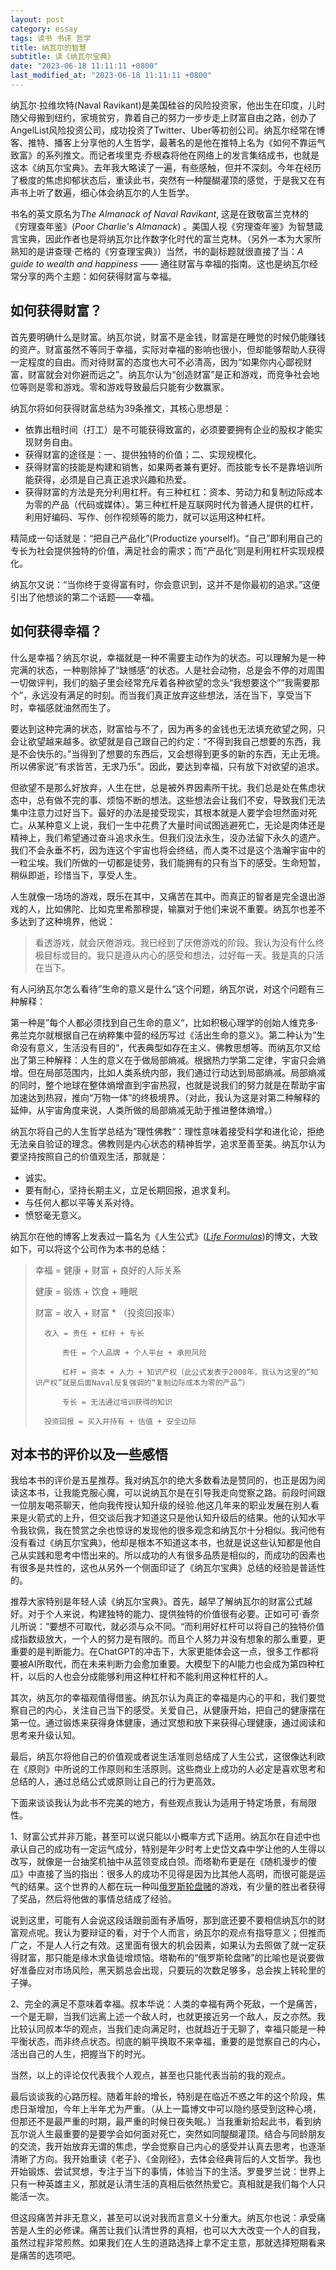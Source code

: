 ```yaml
---
layout: post
category: essay
tags: 读书 书评 哲学
title: 纳瓦尔的智慧
subtitle: 读《纳瓦尔宝典》
date: "2023-06-18 11:11:11 +0800"
last_modified_at: "2023-06-18 11:11:11 +0800"
---
```


纳瓦尔·拉维坎特(Naval Ravikant)是美国硅谷的风险投资家，他出生在印度，儿时随父母搬到纽约，家境贫穷，靠着自己的努力一步步走上财富自由之路，创办了AngelList风险投资公司，成功投资了Twitter、Uber等初创公司。纳瓦尔经常在博客、推特、播客上分享他的人生哲学，最著名的是他在推特上名为《如何不靠运气致富》的系列推文。而记者埃里克·乔根森将他在网络上的发言集结成书，也就是这本《纳瓦尔宝典》。去年我大略读了一遍，有些感触，但并不深刻。今年在经历了极度的焦虑抑郁状态后，重读此书，突然有一种醍醐灌顶的感觉，于是我又在有声书上听了数遍，细心体会纳瓦尔的人生哲学。

书名的英文原名为*The Almanack of Naval Ravikant*, 这是在致敬富兰克林的《穷理查年鉴》(*Poor Charlie's Almanack*) 。美国人视《穷理查年鉴》为智慧箴言宝典，因此作者也是将纳瓦尔比作数字化时代的富兰克林。（另外一本为大家所熟知的是讲查理·芒格的《穷查理宝典》）当然，书的副标题就很直接了当：*A guide to wealth and happiness ——* 通往财富与幸福的指南。这也是纳瓦尔经常分享的两个主题：如何获得财富与幸福。

## 如何获得财富？

首先要明确什么是财富。纳瓦尔说，财富不是金钱，财富是在睡觉的时候仍能赚钱的资产。财富虽然不等同于幸福，实际对幸福的影响也很小，但却能够帮助人获得一定程度的自由。而对待财富的态度也大可不必清高，因为“如果你内心鄙视财富，财富就会对你避而远之”。纳瓦尔认为“创造财富”是正和游戏，而竞争社会地位等则是零和游戏。零和游戏导致最后只能有少数赢家。

纳瓦尔将如何获得财富总结为39条推文，其核心思想是：

- 依靠出租时间（打工）是不可能获得致富的，必须要要拥有企业的股权才能实现财务自由。
- 获得财富的途径是：一、提供独特的价值；二、实现规模化。
- 获得财富的技能是构建和销售，如果两者兼有更好。而技能专长不是靠培训所能获得，必须是自己真正追求兴趣和热爱。
- 获得财富的方法是充分利用杠杆。有三种杠杠：资本、劳动力和复制边际成本为零的产品（代码或媒体）。第三种杠杆是互联网时代为普通人提供的杠杆，利用好编码、写作、创作视频等的能力，就可以运用这种杠杆。

精简成一句话就是：“把自己产品化”(Productize yourself)。“自己”即利用自己的专长为社会提供独特的价值，满足社会的需求；而“产品化”则是利用杠杆实现规模化。

纳瓦尔又说：“当你终于变得富有时，你会意识到，这并不是你最初的追求。”这便引出了他想谈的第二个话题——幸福。

## 如何获得幸福？

什么是幸福？纳瓦尔说，幸福就是一种不需要主动作为的状态。可以理解为是一种完满的状态，一种剔除掉了“缺憾感”的状态。人是社会动物，总是会不停的对周围一切做评判，我们的脑子里会经常充斥着各种欲望的念头“我想要这个”“我需要那个”，永远没有满足的时刻。而当我们真正放弃这些想法，活在当下，享受当下时，幸福感就油然而生了。

要达到这种完满的状态，财富给与不了，因为再多的金钱也无法填充欲望之网，只会让欲望越来越多。欲望就是自己跟自己的约定：“不得到我自己想要的东西，我是不会快乐的。”当得到了想要的东西后，又会想得到更多的新的东西，无止无境。所以佛家说“有求皆苦，无求乃乐”。因此，要达到幸福，只有放下对欲望的追求。

但欲望不是那么好放弃，人生在世，总是被外界因素所干扰。我们总是处在焦虑状态中，总有做不完的事、烦恼不断的想法。这些想法会让我们不安，导致我们无法集中注意力过好当下。最好的办法是接受现实，其根本就是人要学会坦然面对死亡。从某种意义上说，我们一生中花费了大量时间试图逃避死亡，无论是肉体还是精神上，我们希望通过奋斗追求永生。但我们没法永生，没办法留下永久的遗产。我们不会永垂不朽，因为连这个宇宙也将会终结，而人类不过是这个浩瀚宇宙中的一粒尘埃。我们所做的一切都是徒劳，我们能拥有的只有当下的感受。生命短暂，稍纵即逝，珍惜当下，享受人生。

人生就像一场场的游戏，既乐在其中，又痛苦在其中。而真正的智者是完全退出游戏的人，比如佛陀、比如克里希那穆提，输赢对于他们来说不重要。纳瓦尔也差不多达到了这种境界，他说：

> 看透游戏，就会厌倦游戏。我已经到了厌倦游戏的阶段。我认为没有什么终极目标或目的。我只是遵从内心的感受和想法，过好每一天。我是真的只活在当下。
> 

有人问纳瓦尔怎么看待”生命的意义是什么“这个问题，纳瓦尔说，对这个问题有三种解释：

第一种是”每个人都必须找到自己生命的意义“，比如积极心理学的创始人维克多·弗兰克尔就根据自己在纳粹集中营的经历写过《活出生命的意义》。第二种认为”生命没有意义，生活没有目的“，代表典型如存在主义、佛教思想等。而纳瓦尔又给出了第三种解释：人生的意义在于做局部熵减。根据热力学第二定律，宇宙只会熵增。但在局部范围内，比如人类系统内部，我们通过行动达到局部熵减。局部熵减的同时，整个地球在整体熵增直到宇宙热寂，也就是说我们的努力就是在帮助宇宙加速达到热寂，推向“万物一体”的终极境界。（对此，我认为这是对第二种解释的延伸，从宇宙角度来说，人类所做的局部熵减无助于推进整体熵增。）

纳瓦尔将自己的人生哲学总结为”理性佛教“：理性意味着接受科学和进化论，拒绝无法亲自验证的理念。佛教则是内心状态的精神哲学，追求至善至美。纳瓦尔认为要坚持按照自己的价值观生活，那就是：

- 诚实。
- 要有耐心，坚持长期主义，立足长期回报，追求复利。
- 与任何人都以平等关系对待。
- 愤怒毫无意义。

纳瓦尔在他的博客上发表过一篇名为《人生公式》([*Life Formulas*](https://nav.al/life-formulas-i))的博文，大致如下，可以将这个公司作为本书的总结：

> 幸福 = 健康 + 财富 + 良好的人际关系
> 
> 
> 	健康 = 锻炼 + 饮食 + 睡眠
> 
> 	财富 = 收入 + 财富 * （投资回报率）
> 
> 		收入 = 责任 + 杠杆 + 专长
> 
> 			责任 = 个人品牌 + 个人平台 + 承担风险
> 
> 			杠杆 = 资本 + 人力 + 知识产权（此公式发表于2008年，我认为这里的“知识产权”就是后面Naval反复强调的“复制边际成本为零的产品”）
> 
> 			专长 = 无法通过培训获得的知识
> 
> 		投资回报 = 买入并持有 + 估值 + 安全边际
>

## 对本书的评价以及一些感悟

我给本书的评价是五星推荐。我对纳瓦尔的绝大多数看法是赞同的，也正是因为阅读这本书，让我能克服心魔，可以说纳瓦尔是在引导我走向觉察之路。前段时间跟一位朋友喝茶聊天，他向我传授认知升级的经验.他这几年来的职业发展在别人看来是火箭式的上升，但交谈后我才知道这只是他认知升级后的结果。他的认知水平令我钦佩，我在赞赏之余也惊讶的发现他的很多观念和纳瓦尔十分相似。我问他有没有看过《纳瓦尔宝典》，他却是根本不知道这本书，也就是说这些认知都是他自己从实践和思考中悟出来的。所以成功的人有很多品质是相似的，而成功的因素也有很多是共性的，这也从另外一个侧面印证了《纳瓦尔宝典》总结的经验是普适性的。

推荐大家特别是年轻人读《纳瓦尔宝典》。首先，越早了解纳瓦尔的财富公式越好。对于个人来说，构建独特的能力、提供独特的价值很有必要。正如可可·香奈儿所说：”要想不可取代，就必须与众不同。“而利用好杠杆可以将自己的独特价值成指数级放大，一个人的努力是有限的。而且个人努力并没有想象的那么重要，更重要的是判断能力。在ChatGPT的冲击下，大家更能体会这一点，很多工作都将要被AI所取代，而在未来判断力会愈加重要。大模型下的AI能力也会成为第四种杠杆，以后的人也会分成能够利用这种杠杆和不能利用这种杠杆的人。

其次，纳瓦尔的幸福观值得借鉴。纳瓦尔认为真正的幸福是内心的平和，我们要觉察自己的内心，关注自己当下的感受。关爱自己，从健康开始，把自己的健康摆在第一位。通过锻炼来获得身体健康，通过冥想和放下来获得心理健康，通过阅读和思考来升级认知。

最后，纳瓦尔将他自己的价值观或者说生活准则总结成了人生公式，这很像达利欧在《原则》中所说的工作原则和生活原则。这些商业上成功的人必定是喜欢思考和总结的人，通过总结公式或原则让自己的行为更高效。

下面来谈谈我认为此书不完美的地方，有些观点我认为适用于特定场景，有局限性。

1、财富公式并非万能，甚至可以说只能以小概率方式下适用。纳瓦尔在自述中也承认自己的成功有一定运气成分，特别是年少时考上史岱文森中学让他的人生得以改写，就像是一台抽奖机抽中从蓝领变成白领。而塔勒布更是在《随机漫步的傻瓜》中直接了当的指出：很多人的成功不见得是因为比其他人高明，而很可能是运气的结果。这个世界的人都在玩一种叫[俄罗斯轮盘赌](https://zh.wikipedia.org/zh-cn/%E4%BF%84%E7%BE%85%E6%96%AF%E8%BC%AA%E7%9B%A4)的游戏，有少量的胜出者获得了奖品，然后将他做的事情总结成了经验。

说到这里，可能有人会说这段话跟前面有矛盾呀，那到底还要不要相信纳瓦尔的财富观点呢。我认为要辩证的看，对于个人而言，纳瓦尔的观点有指导意义；但推而广之，不是人人行之有效。这里面有很大的机会因素，如果认为去照做了就一定获得财富，那只能是缘木求鱼徒增烦恼。塔勒布的“俄罗斯轮盘赌”的比喻也是说要做好准备应对市场风险，黑天鹅总会出现，只要玩的次数足够多，总会挨上转轮里的子弹。

2、完全的满足不意味着幸福。叔本华说：人类的幸福有两个死敌，一个是痛苦，一个是无聊，当我们远离上述一个敌人时，也就更接近另一个敌人，反之亦然。我比较认同叔本华的观点，当我们走向满足时，也就趋近于无聊了，幸福只能是一种平衡状态，而非终点状态。彻底的躺平换取不来幸福，重要的是觉察自己的内心，活出自己的人生，把握当下的时光。

当然，以上的评论仅代表我个人观点，甚至也只能代表当前的我的观点。

最后谈谈我的心路历程。随着年龄的增长，特别是在临近不惑之年的这个阶段，焦虑日渐增加，今年上半年尤为严重。（从上一篇博文中可以隐约感受到这种心境，但那还不是最严重的时期，最严重的时候日夜失眠。）当我重新拾起此书，看到纳瓦尔说人生最重要的是要学会如何面对死亡，突然如同醍醐灌顶。结合与同龄朋友的交流，我开始放弃无谓的焦虑，学会觉察自己内心的感受并认真去思考，也逐渐清晰了方向。我开始重读《老子》、《金刚经》，去体会经典背后的人文哲学。我也开始锻炼、尝试冥想，专注于当下的事情，体验当下的生活。罗曼罗兰说：世界上只有一种英雄主义，那就是认清生活的真相后依然热爱它。真相就是我们每个人只能活一次。

但这段痛苦并非无意义，甚至可以说对我而言意义十分重大。纳瓦尔也说：承受痛苦是人生的必修课。痛苦让我们认清世界的真相，也可以大大改变一个人的自我，虽然过程非常煎熬。如果我们在人生的道路选择上拿不定主意，那就选择短期看来是痛苦的选项吧。
